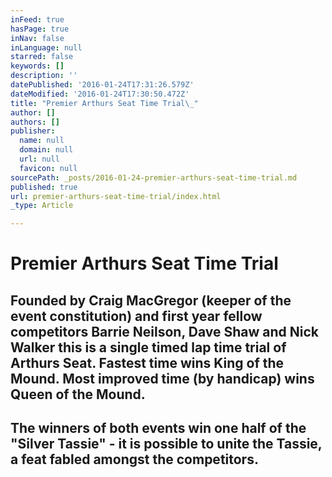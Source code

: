 ```yaml
---
inFeed: true
hasPage: true
inNav: false
inLanguage: null
starred: false
keywords: []
description: ''
datePublished: '2016-01-24T17:31:26.579Z'
dateModified: '2016-01-24T17:30:50.472Z'
title: "Premier Arthurs Seat Time Trial\_"
author: []
authors: []
publisher:
  name: null
  domain: null
  url: null
  favicon: null
sourcePath: _posts/2016-01-24-premier-arthurs-seat-time-trial.md
published: true
url: premier-arthurs-seat-time-trial/index.html
_type: Article

---
```

# Premier Arthurs Seat Time Trial 

## Founded by Craig MacGregor (keeper of the event constitution) and first year fellow competitors Barrie Neilson, Dave Shaw and Nick Walker this is a single timed lap time trial of Arthurs Seat. Fastest time wins King of the Mound. Most improved time (by handicap) wins Queen of the Mound.

## The winners of both events win one half of the "Silver Tassie" - it is possible to unite the Tassie, a feat fabled amongst the competitors.